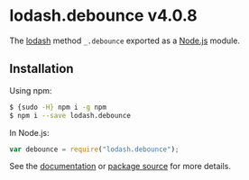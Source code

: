 # lodash.debounce v4.0.8

The [lodash](https://lodash.com/) method `_.debounce` exported as a [Node.js](https://nodejs.org/) module.

## Installation

Using npm:

```bash
$ {sudo -H} npm i -g npm
$ npm i --save lodash.debounce
```

In Node.js:

```js
var debounce = require("lodash.debounce");
```

See the [documentation](https://lodash.com/docs#debounce) or [package source](https://github.com/lodash/lodash/blob/4.0.8-npm-packages/lodash.debounce) for more details.
